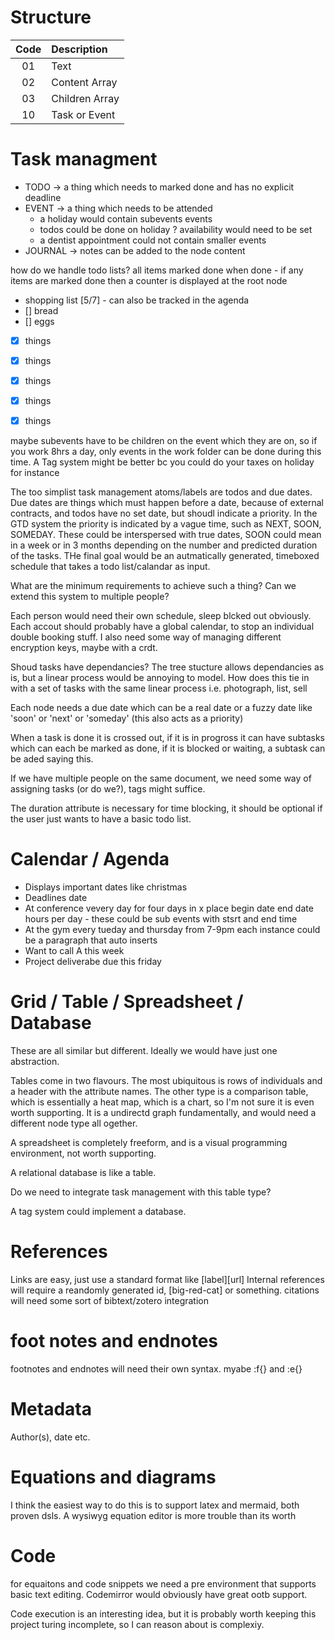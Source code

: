 # Structure

| Code | Description |
|:----:|:-------|
|01| Text |
|02| Content Array |
|03| Children Array |
|10| Task or Event |

# Task managment

- TODO -> a thing which needs to marked done and has no explicit deadline
- EVENT -> a thing which needs to be attended
   - a holiday would contain subevents events
   - todos could be done on holiday ? availability would need to be set
   - a dentist appointment could not contain smaller events
- JOURNAL -> notes can be added to the node content

how do we handle todo lists? all items marked done when done - if any items are marked done then a counter is displayed at the root node

- shopping list [5/7] - can also be tracked in the agenda
- [] bread
- [] eggs
- [x] things 
- [x] things 
- [x] things 
- [x] things 
- [x] things 


maybe subevents have to be children on the event which they are on, so if you work 8hrs a day, only events in the work folder can be done during this time. A Tag system might be better bc you could do your taxes on holiday for instance

The too simplist task management atoms/labels are todos and due dates. Due dates are things which must happen before a date, because of external contracts, and todos have no set date, but shoudl indicate a priority. In the GTD system the priority is indicated by a vague time, such as NEXT, SOON, SOMEDAY. These could be interspersed with true dates, SOON could mean in a week or in 3 months depending on the number and predicted duration of the tasks. THe final goal would be an autmatically generated, timeboxed schedule that takes a todo list/calandar as input.

What are the minimum requirements to achieve such a thing? Can we extend this system to multiple people?

Each person would need their own schedule, sleep blcked out obviously. Each accout should probably have a global calendar, to stop an individual double booking stuff. I also need some way of managing different encryption keys, maybe with a crdt.


Shoud tasks have dependancies? The tree stucture allows dependancies as is, but a linear process would be annoying to model. How does this tie in with a set of tasks with the same linear process i.e. photograph, list, sell

Each node needs a due date which can be a real date or a fuzzy date like 'soon' or 'next' or 'someday' (this also acts as a priority)

When a task is done it is crossed out, if it is in progross it can have subtasks which can each be marked as done, if it is blocked or waiting, a subtask can be aded saying this.

If we have multiple people on the same document, we need some way of assigning tasks (or do we?), tags might suffice.


The duration attribute is necessary for time blocking, it should be optional if the user just wants to have a basic todo list.

# Calendar / Agenda

- Displays important dates like christmas
- Deadlines
    date
- At conference vevery day for four days in x place
    begin date
    end date
    hours per day - these could be sub events with stsrt and end time
- At the gym every tueday and thursday from 7-9pm
    each instance could be a paragraph that auto inserts
- Want to call A this week
- Project deliverabe due this friday


# Grid / Table / Spreadsheet / Database
These are all similar but different. Ideally we would have just one abstraction.

Tables come in two flavours. The most ubiquitous is rows of individuals and a header with the attribute names. The other type is a comparison table, which is essentially a heat map, which is a chart, so I'm not sure it is even worth supporting. It is a undirectd graph fundamentally, and would need a different node type all ogether.

A spreadsheet is completely freeform, and is a visual programming environment, not worth supporting.

A relational database is like a table.

Do we need to integrate task management with this table type?

A tag system could implement a database.

# References

Links are easy, just use a standard format like [label][url]
Internal references will require a reandomly generated id, [big-red-cat] or something.
citations will need some sort of bibtext/zotero integration

# foot notes and endnotes
footnotes and endnotes will need their own syntax. myabe :f{} and :e{} 

# Metadata
Author(s), date etc.

# Equations and diagrams
I think the easiest way to do this is to support latex and mermaid, both proven dsls. A wysiwyg equation editor is more trouble than its worth

# Code
for equaitons and code snippets we need a pre environment that supports basic text editing. Codemirror would obviously have great ootb support.

Code execution is an interesting idea, but it is probably worth keeping this project turing incomplete, so I can reason about is complexiy.
